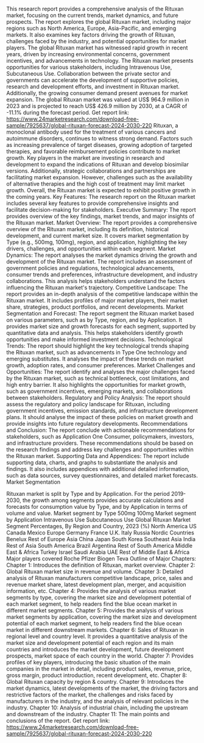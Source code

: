 This research report provides a comprehensive analysis of the Rituxan market, focusing on the current trends, market dynamics, and future prospects. The report explores the global Rituxan market, including major regions such as North America, Europe, Asia-Pacific, and emerging markets. It also examines key factors driving the growth of Rituxan, challenges faced by the industry, and potential opportunities for market players.
The global Rituxan market has witnessed rapid growth in recent years, driven by increasing environmental concerns, government incentives, and advancements in technology. The Rituxan market presents opportunities for various stakeholders, including Intravenous Use, Subcutaneous Use. Collaboration between the private sector and governments can accelerate the development of supportive policies, research and development efforts, and investment in Rituxan market. Additionally, the growing consumer demand present avenues for market expansion.
The global Rituxan market was valued at US$ 964.9 million in 2023 and is projected to reach US$ 426.9 million by 2030, at a CAGR of -11.1% during the forecast period.
Get report link: https://www.24marketresearch.com/download-free-sample/7925637/global-rituxan-forecast-2024-2030-220 
Rituxan, a monoclonal antibody used for the treatment of various cancers and autoimmune disorders, continues to witness strong demand. Factors such as increasing prevalence of target diseases, growing adoption of targeted therapies, and favorable reimbursement policies contribute to market growth. Key players in the market are investing in research and development to expand the indications of Rituxan and develop biosimilar versions. Additionally, strategic collaborations and partnerships are facilitating market expansion. However, challenges such as the availability of alternative therapies and the high cost of treatment may limit market growth. Overall, the Rituxan market is expected to exhibit positive growth in the coming years.
Key Features:
The research report on the Rituxan market includes several key features to provide comprehensive insights and facilitate decision-making for stakeholders.
Executive Summary: The report provides overview of the key findings, market trends, and major insights of the Rituxan market.
Market Overview: The report provides a comprehensive overview of the Rituxan market, including its definition, historical development, and current market size. It covers market segmentation by Type (e.g., 500mg, 100mg), region, and application, highlighting the key drivers, challenges, and opportunities within each segment.
Market Dynamics: The report analyses the market dynamics driving the growth and development of the Rituxan market. The report includes an assessment of government policies and regulations, technological advancements, consumer trends and preferences, infrastructure development, and industry collaborations. This analysis helps stakeholders understand the factors influencing the Rituxan market's trajectory.
Competitive Landscape: The report provides an in-depth analysis of the competitive landscape within the Rituxan market. It includes profiles of major market players, their market share, strategies, product portfolios, and recent developments.
Market Segmentation and Forecast: The report segment the Rituxan market based on various parameters, such as by Type, region, and by Application. It provides market size and growth forecasts for each segment, supported by quantitative data and analysis. This helps stakeholders identify growth opportunities and make informed investment decisions.
Technological Trends: The report should highlight the key technological trends shaping the Rituxan market, such as advancements in Type One technology and emerging substitutes. It analyses the impact of these trends on market growth, adoption rates, and consumer preferences.
Market Challenges and Opportunities: The report identify and analyses the major challenges faced by the Rituxan market, such as technical bottleneck, cost limitations, and high entry barrier. It also highlights the opportunities for market growth, such as government incentives, emerging markets, and collaborations between stakeholders.
Regulatory and Policy Analysis: The report should assess the regulatory and policy landscape for Rituxan, including government incentives, emission standards, and infrastructure development plans. It should analyse the impact of these policies on market growth and provide insights into future regulatory developments.
Recommendations and Conclusion: The report conclude with actionable recommendations for stakeholders, such as Application One Consumer, policymakers, investors, and infrastructure providers. These recommendations should be based on the research findings and address key challenges and opportunities within the Rituxan market.
Supporting Data and Appendices: The report include supporting data, charts, and graphs to substantiate the analysis and findings. It also includes appendices with additional detailed information, such as data sources, survey questionnaires, and detailed market forecasts.
Market Segmentation

Rituxan market is split by Type and by Application. For the period 2019-2030, the growth among segments provides accurate calculations and forecasts for consumption value by Type, and by Application in terms of volume and value.
Market segment by Type
500mg
100mg
Market segment by Application
Intravenous Use
Subcutaneous Use
Global Rituxan Market Segment Percentages, By Region and Country, 2023 (%)
North America
US
Canada
Mexico
Europe
Germany
France
U.K.
Italy
Russia
Nordic Countries
Benelux
Rest of Europe
Asia
China
Japan
South Korea
Southeast Asia
India
Rest of Asia
South America
Brazil
Argentina
Rest of South America
Middle East & Africa
Turkey
Israel
Saudi Arabia
UAE
Rest of Middle East & Africa
Major players covered
Roche
Pfizer
Biogen
Teva
Outline of Major Chapters:
Chapter 1: Introduces the definition of Rituxan, market overview.
Chapter 2: Global Rituxan market size in revenue and volume.
Chapter 3: Detailed analysis of Rituxan manufacturers competitive landscape, price, sales and revenue market share, latest development plan, merger, and acquisition information, etc.
Chapter 4: Provides the analysis of various market segments by type, covering the market size and development potential of each market segment, to help readers find the blue ocean market in different market segments.
Chapter 5: Provides the analysis of various market segments by application, covering the market size and development potential of each market segment, to help readers find the blue ocean market in different downstream markets.
Chapter 6: Sales of Rituxan in regional level and country level. It provides a quantitative analysis of the market size and development potential of each region and its main countries and introduces the market development, future development prospects, market space of each country in the world.
Chapter 7: Provides profiles of key players, introducing the basic situation of the main companies in the market in detail, including product sales, revenue, price, gross margin, product introduction, recent development, etc.
Chapter 8: Global Rituxan capacity by region & country.
Chapter 9: Introduces the market dynamics, latest developments of the market, the driving factors and restrictive factors of the market, the challenges and risks faced by manufacturers in the industry, and the analysis of relevant policies in the industry.
Chapter 10: Analysis of industrial chain, including the upstream and downstream of the industry.
Chapter 11: The main points and conclusions of the report.
Get report link: https://www.24marketresearch.com/download-free-sample/7925637/global-rituxan-forecast-2024-2030-220 
